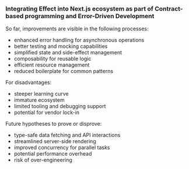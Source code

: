 ### Integrating Effect into Next.js ecosystem as part of Contract-based programming and Error-Driven Development

So far, improvements are visible in the following processes:

- enhanced error handling for asynchronous operations
- better testing and mocking capabilities
- simplified state and side-effect management
- composability for reusable logic
- efficient resource management
- reduced boilerplate for common patterns

For disadvantages:

- steeper learning curve
- immature ecosystem
- limited tooling and debugging support
- potential for vendor lock-in

Future hypotheses to prove or disprove:

- type-safe data fetching and API interactions
- streamlined server-side rendering
- improved concurrency for parallel tasks
- potential performance overhead
- risk of over-engineering

